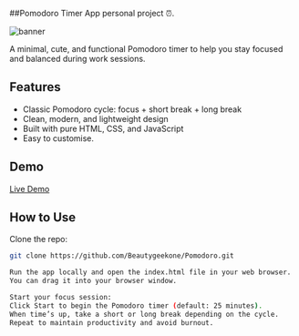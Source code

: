 ##Pomodoro Timer App personal project ⏰.

<img src="https://i.postimg.cc/52GYvBjL/Untitled.jpg" alt="banner" style="max-width:100%; height:auto;">
  

A minimal, cute, and functional Pomodoro timer to help you stay focused and balanced during work sessions.

## Features  
- Classic Pomodoro cycle: focus + short break + long break  
- Clean, modern, and lightweight design  
- Built with pure HTML, CSS, and JavaScript  
- Easy to customise.

## Demo  
[Live Demo](https://pomodoro-kappa-fawn.vercel.app/)  

## How to Use  
Clone the repo:  
   ```bash
git clone https://github.com/Beautygeekone/Pomodoro.git

Run the app locally and open the index.html file in your web browser.
You can drag it into your browser window.

Start your focus session:
Click Start to begin the Pomodoro timer (default: 25 minutes).
When time’s up, take a short or long break depending on the cycle.
Repeat to maintain productivity and avoid burnout.

